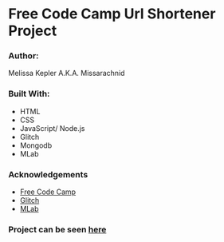 Free Code Camp Url Shortener Project
=========================


### Author:
Melissa Kepler A.K.A. Missarachnid

### Built With: 
*  HTML
*  CSS
*  JavaScript/ Node.js
*  Glitch
*  Mongodb
*  MLab

### Acknowledgements
*  [Free Code Camp](https://www.freecodecamp.org)
*  [Glitch](https://glitch.com/)
*  [MLab](https://mlab.com/)
### Project can be seen [here](https://momentous-trick.glitch.me/)